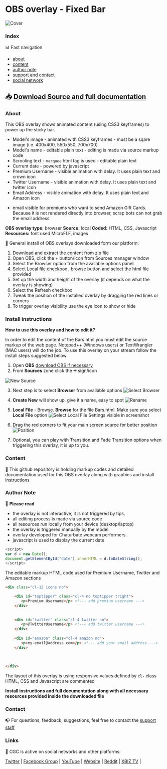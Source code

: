 # OBS overlay - Fixed Bar

![Cover](https://raw.githubusercontent.com/cssmfc/obs/master/obs_overlays/obs_overlay_bars/how%20to%20use/assets/cover_obs_overlay_bar.jpg)


### Index

:bar_chart: Fast navigation

* [about](README.md#about)
* [content](README.md#content)
* [author note](README.md#author-note)
* [support and contact](README.md#contact)
* [social network](README.md#links)

## :inbox_tray: [Download Source and full documentation](https://github.com/cssmfc/obs/releases/tag/v1.0.Bar)

### About
This OBS overlay shows animated content (using CSS3 keyframes) to power up the sticky bar.
* Model's image - animated with CSS3 keyframes - must be a sqare image (i.e. 400x400, 550x550, 700x700)
* Model's name - editable plain text - editing is made via source markup code
* Scrooling text - `marquee` html tag is used - editable plain text
* Current date - powered by javascript 
* Premium Username - visible animation with delay. It uses plain text and crown icon
* Twitter Username - visible animation with delay. It uses plain text and twitter icon 
* Email Address - visible animation with delay. It uses plain text and Amazon icon 
- email visible for premiums who want to send Amazon Gift Cards. Because it is not rendered directly into browser, scrap bots can not grab the email address
 

**OBS overlay type:** browser
**Source:** local
**Coded:** HTML, CSS, Javascript
**Resources:** font used MicroFLF, images


:wrench: General install of OBS overlays downloaded form our platform:
1. Download and extract the content from zip file
2. Open OBS, click the + button/icon from Sources manager window
3. Select the Browser option from the available options panel
4. Select Local file checkbox , browse button and select the html file provided
5. Set up the width and height of the overlay (it depends on what the overlay is showing)
6. Select the Refresh checkbox
7. Tweak the position of the installed overlay by dragging the red lines or corners
8. To trigger overlay visibility use the eye icon to show or hide

### Install instructions
**How to use this overlay and how to edit it?**

In order to edit the content of the Bars.html you must edit the source markup of the web page. Notepad++ (Windows users) or TextWrangler (MAC users) will do the job.
To use this overlay on your stream follow the install steps suggested below

1. Open **OBS** [download OBS if necessary](https://obsproject.com/)
2. From **Sources** zone click the :heavy_plus_sign: sign/icon

![New Source](https://raw.githubusercontent.com/cssmfc/obs/master/obs_overlays/obs_overlay_bars/how%20to%20use/assets/obs-add-new-source.jpg)

3. Next step is to select **Browser** from available options 
![Select Browser](https://raw.githubusercontent.com/cssmfc/obs/master/obs_overlays/obs_overlay_bars/how%20to%20use/assets/obs-select-source.jpg)

4. **Create New** will show up, give it a name, easy to spot 
![Rename](https://raw.githubusercontent.com/cssmfc/obs/master/obs_overlays/obs_overlay_bars/how%20to%20use/assets/obs-rename-browser-source.jpg)

5. **Local File** - Browse. **Browse** for the file Bars.html. Make sure you select **Local File** option 
![Select Local File](https://github.com/cssmfc/obs/blob/master/obs_overlays/obs_overlay_bars/how%20to%20use/assets/obs-local-file.jpg)
 Settings visible in screenshot
 

7. Drag the red corners to fit your main screen source for better position
![Position](https://raw.githubusercontent.com/cssmfc/obs/master/obs_overlays/obs_overlay_bars/how%20to%20use/assets/obs-position-overlay.jpg)

8. Optional, you can play with Transition and Fade Transition options when triggering this overlay, it is up to you.



### Content

:open_file_folder: This github repository is holding markup codes and detailed documentation used for this OBS overlay along with graphics and install instructions


### Author Note

:memo: **Please read**
* the overlay is not interactive, it is not triggered by tips.
* all editing process is made via source code
* all resources run locally from your device (desktop/laptop)
* the overlay is triggered manually by the model
* overlay developed for Chaturbate webcam performers.
* javascript is used to display the current date

```javascript
<script>
var d = new Date();
document.getElementById("date").innerHTML = d.toDateString();
</script>
```

The editable markup HTML code used for Premium Username, Twitter and Amazon sections

```html
<div class="cl-12 icons no">

    <div id="toptipper" class="cl-4 no toptipper tright">
       <p>Premium Username</p> <!--- add premium username --->
    </div>
    
    
    <div id="twitter" class="cl-4 twitter no">
       <p>@TwitterUsername</p> <!--- add twitter username --->
    </div>
    
    <div id="amazon" class="cl-4 amazon no">
       <p>my-email@address.com</p> <!--- add your email address --->
    </div>
    
    
    
</div>
```
The layout of this overlay is using responsive values defined by `cl-` class
HTML, CSS and Javascript are commented


**Install instructions and full documentation along with all necessary resources provided inside the downloaded file**


### Contact

:mailbox_with_no_mail: For questions, feedback, suggestions, feel free to contact the [support staff](https://camgirl.cloud/contact/) 


### Links 

:link: CGC is active on social networks and other platforms:

[Twitter](https://www.twitter.com/CamgirlCloud) | [Facebook Group](https://www.facebook.com/groups/studio.camgirl.cloud) | [YouTube](https://www.youtube.com/channel/UCbJQMNUNpK1Pt-uGyOq7iQw) | [Website](https://camgirl.cloud/) | [Reddit](https://www.reddit.com/r/CamgirlLiveEditor/) | [XBIZ TV](https://www.xbiz.tv/channel/1479112767/CamgirlCloud/) | 
